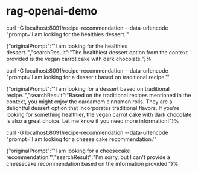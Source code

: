 # rag-openai-demo

curl -G localhost:8091/recipe-recommendation --data-urlencode "prompt='I am looking for the healthies dessert.'"

{"originalPrompt":"'I am looking for the healthies dessert.'","searchResult":"The healthiest dessert option from the context provided is the vegan carrot cake with dark chocolate."}%  

curl -G localhost:8091/recipe-recommendation --data-urlencode "prompt='I am looking for a desser
t based on traditional recipe.'"

{"originalPrompt":"'I am looking for a dessert based on traditional recipe.'","searchResult":"Based on the traditional recipes mentioned in the context, you might enjoy the cardamom cinnamon rolls. They are a delightful dessert option that incorporates traditional flavors. If you're looking for something healthier, the vegan carrot cake with dark chocolate is also a great choice. Let me know if you need more information!"}%  

curl -G localhost:8091/recipe-recommendation --data-urlencode "prompt='I am looking for a cheese
cake recommendation.'"

{"originalPrompt":"'I am looking for a cheesecake recommendation.'","searchResult":"I'm sorry, but I can't provide a cheesecake recommendation based on the information provided."}%   